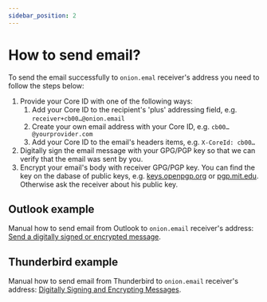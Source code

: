 ```yaml
---
sidebar_position: 2
---
```


# How to send email?

To send the email successfully to `onion.emal` receiver's address you need to follow the steps below:
1. Provide your Core ID with one of the following ways:
   1. Add your Core ID to the recipient's 'plus' addressing field, e.g. `receiver+cb00…@onion.email`
   2. Create your own email address with your Core ID, e.g. `cb00…@yourprovider.com`
   3. Add your Core ID to the email's headers items, e.g. `X-CoreId: cb00…`
2. Digitally sign the email message with your GPG/PGP key so that we can verify that the email was sent by you.
3. Encrypt your email's body with receiver GPG/PGP key. You can find the key on the dabase of public keys, e.g. [keys.openpgp.org](https://keys.openpgp.org/) or [pgp.mit.edu](https://pgp.mit.edu/). Otherwise ask the receiver about his public key.

## Outlook example

Manual how to send email from Outlook to `onion.email` receiver's address: [Send a digitally signed or encrypted message](https://support.microsoft.com/en-us/office/send-a-digitally-signed-or-encrypted-message-a18ecf7f-a7ac-4edd-b02e-687b05eff547).

## Thunderbird example

Manual how to send email from Thunderbird to `onion.email` receiver's address: [Digitally Signing and Encrypting Messages](https://support.mozilla.org/en-US/kb/digitally-signing-and-encrypting-messages).
